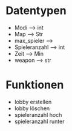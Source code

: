 # Datentypen
- Modi --> int
- Map --> Str
- max_spieler --> 
- Spieleranzahl --> int
- Zeit --> Min
- weapon --> str
# Funktionen
- lobby erstellen
- lobby löschen
- spieleranzahl hoch
- spieleranzahl runter